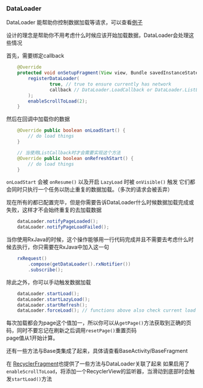 ### DataLoader
DataLoader 能帮助你控制数据加载等请求，可以查看[例子](https://github.com/xxxifan/Devbox2/blob/master/app/src/main/java/com/xxxifan/devbox/demo/ui/view/main/ReposFragment.java)

设计的理念是帮助你不用考虑什么时候应该开始加载数据，DataLoader会处理这些情况<br/>

首先，需要绑定callback
```java
    @Override
    protected void onSetupFragment(View view, Bundle savedInstanceState) {
        registerDataLoader(
                true, // true to ensure currently has network
                callback // DataLoader.LoadCallback or DataLoader.ListLoadCallback
        );
        enableScrollToLoad(2);
    }
```

然后在回调中加载你的数据
```java
    @Override public boolean onLoadStart() {
        // do load things
    }

    // 当使用ListCallback时才会需要实现这个方法
    @Override public boolean onRefreshStart() {
        // do load things
    }
```
```onLoadStart``` 会被 ```onResume()``` 以及开启 ```LazyLoad``` 时被 ```onVisible()``` 触发
它们都会同时只执行一个任务以防止重复的数据加载。（多次的请求会被丢弃）

现在所有的都已配置完毕，但是你需要告诉DataLoader什么时候数据加载完成或失败，这样才不会始终重复的去加载数据
```java
    dataLoader.notifyPageLoaded();
    dataLoader.notifyPageLoadFailed();
```
当你使用RxJava的时候，这个操作能够用一行代码完成并且不需要去考虑什么时候去执行，你只需要在RxJava中加入这一句
```java
    rxRequest()
        .compose(getDataLoader().rxNotifier())
        .subscribe();
```

除此之外，你可以手动触发数据加载
```java
    dataLoader.startLoad();
    dataLoader.startLazyLoad();
    dataLoader.startRefresh();
    dataLoader.forceLoad(); // functions above also check current load state and network, use this to force load
```

每次加载都会为page这个值加一，所以你可以从```getPage()```方法获取到正确的页码，同时不要忘记在刷新之后调用```resetPage()```重置页码<br/>
page值从1开始计算。

还有一些方法与Base类集成了起来，具体请查看BaseActivity/BaseFragment

在 [RecyclerFragment](https://github.com/xxxifan/Devbox2/blob/master/library/src/main/java/com/xxxifan/devbox/library/base/extended/RecyclerFragment.java)也提供了一些方法与DataLoader关联了起来
如果启用了```enableScrollToLoad```，将添加一个RecyclerView的监听器，当滑动到底部时会触发```startLoad()```方法
